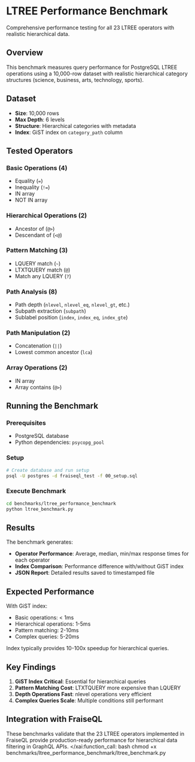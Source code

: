 # LTREE Performance Benchmark

Comprehensive performance testing for all 23 LTREE operators with realistic hierarchical data.

## Overview

This benchmark measures query performance for PostgreSQL LTREE operations using a 10,000-row dataset with realistic hierarchical category structures (science, business, arts, technology, sports).

## Dataset

- **Size**: 10,000 rows
- **Max Depth**: 6 levels
- **Structure**: Hierarchical categories with metadata
- **Index**: GiST index on `category_path` column

## Tested Operators

### Basic Operations (4)
- Equality (`=`)
- Inequality (`!=`)
- IN array
- NOT IN array

### Hierarchical Operations (2)
- Ancestor of (`@>`)
- Descendant of (`<@`)

### Pattern Matching (3)
- LQUERY match (`~`)
- LTXTQUERY match (`@`)
- Match any LQUERY (`?`)

### Path Analysis (8)
- Path depth (`nlevel`, `nlevel_eq`, `nlevel_gt`, etc.)
- Subpath extraction (`subpath`)
- Sublabel position (`index`, `index_eq`, `index_gte`)

### Path Manipulation (2)
- Concatenation (`||`)
- Lowest common ancestor (`lca`)

### Array Operations (2)
- IN array
- Array contains (`@>`)

## Running the Benchmark

### Prerequisites
- PostgreSQL database
- Python dependencies: `psycopg_pool`

### Setup
```bash
# Create database and run setup
psql -U postgres -d fraiseql_test -f 00_setup.sql
```

### Execute Benchmark
```bash
cd benchmarks/ltree_performance_benchmark
python ltree_benchmark.py
```

## Results

The benchmark generates:
- **Operator Performance**: Average, median, min/max response times for each operator
- **Index Comparison**: Performance difference with/without GiST index
- **JSON Report**: Detailed results saved to timestamped file

## Expected Performance

With GiST index:
- Basic operations: < 1ms
- Hierarchical operations: 1-5ms
- Pattern matching: 2-10ms
- Complex queries: 5-20ms

Index typically provides 10-100x speedup for hierarchical queries.

## Key Findings

1. **GiST Index Critical**: Essential for hierarchical queries
2. **Pattern Matching Cost**: LTXTQUERY more expensive than LQUERY
3. **Depth Operations Fast**: nlevel operations very efficient
4. **Complex Queries Scale**: Multiple conditions still performant

## Integration with FraiseQL

These benchmarks validate that the 23 LTREE operators implemented in FraiseQL provide production-ready performance for hierarchical data filtering in GraphQL APIs.</content>
</xai:function_call: bash
<parameter name="command">chmod +x benchmarks/ltree_performance_benchmark/ltree_benchmark.py
